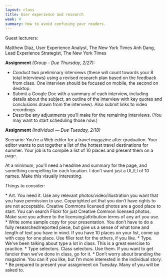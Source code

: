 ```yaml
---
layout: class
title: User experience and research
week: 4
summary: How to avoid confusing your readers.
---
```


Guest lecturers:

Matthew Diaz, User Experience Analyst, The New York Times
Anh Dang, Lead Experience Strategist, The New York Times

**Assignment** *(Group - Due Thursday, 2/27):*

* Conduct two preliminary interviews (these will count towards your 8 total interviews) using a revised research plan based on the feedback from class. One interview should be focused on mobile, the second on desktop.
* Submit a Google Doc with a summary of each interview, including details about the subject, an outline of the interview with key quotes and conclusions drawn from the interview). Also submit links to video recordings.
* Describe any adjustments you’ll make for the remaining interviews. (You may want to start scheduling those now.)

**Assignment** *(Individual — Due Tuesday, 2/18)*

Scenario: You’re a Web editor for a travel magazine after graduation. Your editor wants to put together a list of the hottest travel destinations for summer. Your job is to compile a list of 10 places and present them on a page.

At a minimum, you’ll need a headline and summary for the page, and something compelling for each location. I don’t want just a UL/LI of 10 names. Make this visually interesting.

Things to consider:

* Art. You need it. Use any relevant photos/video/illustration you want that you have permission to use. Copyrighted art that you don’t have rights to are not acceptable. Creative Commons licensed photos are a good place to start. You can search Flickr for just Creative Common licensed photos. Make sure you adhere to the licensing/attribution terms of any art you use.
* Write some sample copy for your presentation. You don’t have to do a fully researched/reported piece, but give us a sense of what tone and length of text you have in mind. If you have 10 places on your list, come up with copy for one place. Use filler text for the others, if you like.
* Type. We’ve been talking about type a lot in class. This is a great exercise to practice.
* Type selectors. Class selectors. Use them. If you want to get fancier than we’ve done in class, go for it.
* Don’t worry about branding the magazine. You can if you like, but I’m more interested in the individual story.
* Be prepared to present your assignment on Tuesday. Many of you will be asked to.